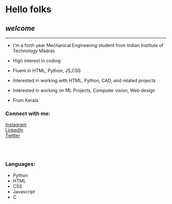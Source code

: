 #  **Hello folks**
## _welcome_
---

- I'm a forth year Mechanical Engineering student from Indian Institute of Technology Madras
- High interest in coding
-  Fluent in HTML, Python, JS,CSS
- Interested in working with HTML, Python,  CAD, and related projects
- Interested in working on ML Projects, Computer vision, Web design

- From Kerala





### Connect with me:
[Instagram](https://www.instagram.com/___.unnikuttan)<br />
[LinkedIn](https://www.linkedin.com/in/adith-chandrababu-53098b228/)<br />
[Twitter](https://twitter.com/unnikuttxn)





<br />
<br />







### Languages: 
- Python
- HTML
- CSS
- Javascript
- C


